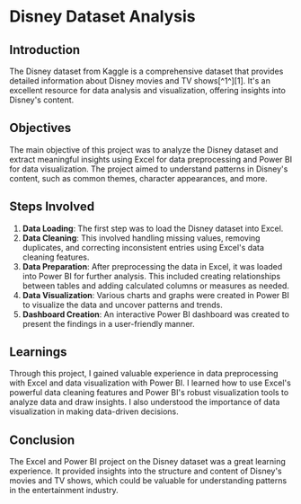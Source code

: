 # Disney Dataset Analysis

## Introduction

The Disney dataset from Kaggle is a comprehensive dataset that provides detailed information about Disney movies and TV shows[^1^][1]. It's an excellent resource for data analysis and visualization, offering insights into Disney's content.

## Objectives

The main objective of this project was to analyze the Disney dataset and extract meaningful insights using Excel for data preprocessing and Power BI for data visualization. The project aimed to understand patterns in Disney's content, such as common themes, character appearances, and more.

## Steps Involved

1. **Data Loading**: The first step was to load the Disney dataset into Excel.
2. **Data Cleaning**: This involved handling missing values, removing duplicates, and correcting inconsistent entries using Excel's data cleaning features.
3. **Data Preparation**: After preprocessing the data in Excel, it was loaded into Power BI for further analysis. This included creating relationships between tables and adding calculated columns or measures as needed.
4. **Data Visualization**: Various charts and graphs were created in Power BI to visualize the data and uncover patterns and trends.
5. **Dashboard Creation**: An interactive Power BI dashboard was created to present the findings in a user-friendly manner.

## Learnings

Through this project, I gained valuable experience in data preprocessing with Excel and data visualization with Power BI. I learned how to use Excel's powerful data cleaning features and Power BI's robust visualization tools to analyze data and draw insights. I also understood the importance of data visualization in making data-driven decisions.

## Conclusion

The Excel and Power BI project on the Disney dataset was a great learning experience. It provided insights into the structure and content of Disney's movies and TV shows, which could be valuable for understanding patterns in the entertainment industry.
